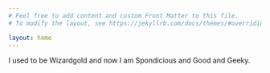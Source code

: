 ```yaml
---
# Feel free to add content and custom Front Matter to this file.
# To modify the layout, see https://jekyllrb.com/docs/themes/#overriding-theme-defaults

layout: home
---
```


I used to be Wizardgold and now I am Spondicious and Good and Geeky.

